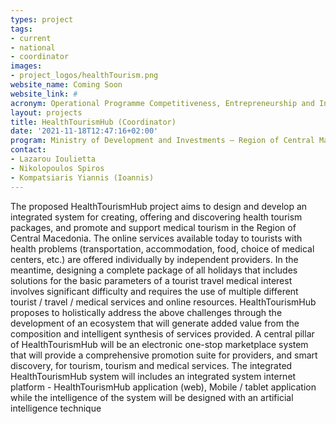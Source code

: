 ```yaml
---
types: project
tags:
- current
- national
- coordinator
images:
- project_logos/healthTourism.png
website_name: Coming Soon
website_link: #
acronym: Operational Programme Competitiveness, Entrepreneurship and Innovation 2014-2020 (EPAnEK)
layout: projects
title: HealthTourismHub (Coordinator)
date: '2021-11-18T12:47:16+02:00'
program: Ministry of Development and Investments – Region of Central Macedonia 
contact: 
- Lazarou Ioulietta
- Nikolopoulos Spiros
- Kompatsiaris Yiannis (Ioannis)
---
```

<p>The proposed HealthTourismHub project aims to design and develop an integrated system for creating, offering and discovering health tourism packages, and promote and support medical tourism in the Region of Central Macedonia. The online services available today to tourists with health problems (transportation, accommodation, food, choice of medical centers, etc.) are offered individually by independent providers. In the meantime, designing a complete package of all holidays that includes solutions for the basic parameters of a tourist travel medical interest involves significant difficulty and requires the use of multiple different tourist / travel / medical services and online resources. HealthTourismHub proposes to holistically address the above challenges through the development of an ecosystem that will generate added value from the composition and intelligent synthesis of services provided. A central pillar of HealthTourismHub will be an electronic one-stop marketplace system that will provide a comprehensive promotion suite for providers, and smart discovery, for tourism, tourism and medical services. The integrated HealthTourismHub system will includes an integrated system internet platform - HealthTourismHub application (web), Mobile / tablet application while the intelligence of the system will be designed with an artificial intelligence technique</p>
